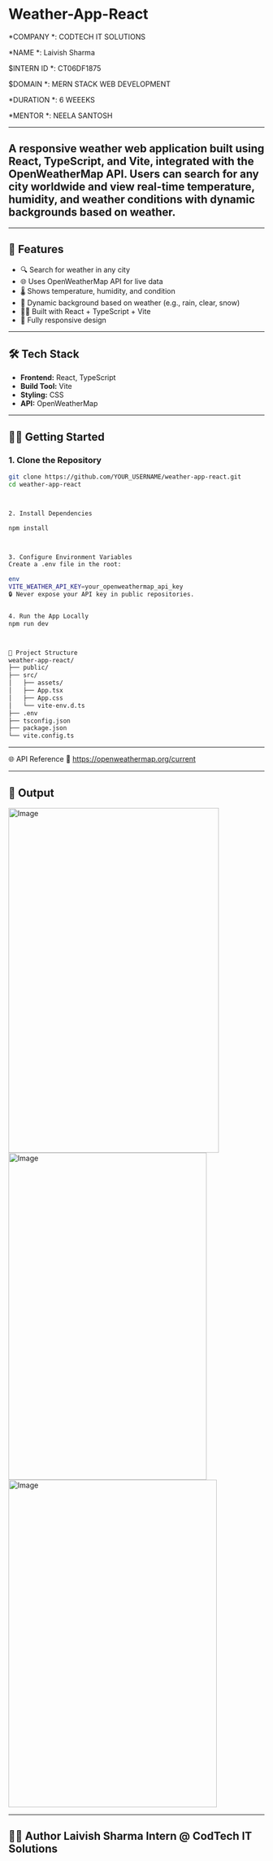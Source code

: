 # Weather-App-React

*COMPANY *: CODTECH IT SOLUTIONS

*NAME *: Laivish Sharma

$INTERN ID *: CT06DF1875 

$DOMAIN *: MERN STACK WEB DEVELOPMENT

*DURATION *: 6 WEEEKS

*MENTOR *: NEELA SANTOSH

---

## A responsive weather web application built using **React**, **TypeScript**, and **Vite**, integrated with the **OpenWeatherMap API**. Users can search for any city worldwide and view real-time temperature, humidity, and weather conditions with dynamic backgrounds based on weather.

---

## 🚀 Features

- 🔍 Search for weather in any city
- 🌐 Uses OpenWeatherMap API for live data
- 🌡️ Shows temperature, humidity, and condition
- 🎨 Dynamic background based on weather (e.g., rain, clear, snow)
- 🧑‍💻 Built with React + TypeScript + Vite
- 📱 Fully responsive design

---

## 🛠️ Tech Stack

- **Frontend:** React, TypeScript
- **Build Tool:** Vite
- **Styling:** CSS
- **API:** OpenWeatherMap

---


## 🧑‍💻 Getting Started

### 1. Clone the Repository

```bash
git clone https://github.com/YOUR_USERNAME/weather-app-react.git
cd weather-app-react



2. Install Dependencies

npm install



3. Configure Environment Variables
Create a .env file in the root:

env
VITE_WEATHER_API_KEY=your_openweathermap_api_key
🔒 Never expose your API key in public repositories.


4. Run the App Locally
npm run dev



📁 Project Structure
weather-app-react/
├── public/
├── src/
│   ├── assets/
│   ├── App.tsx
│   ├── App.css
│   └── vite-env.d.ts
├── .env
├── tsconfig.json
├── package.json
└── vite.config.ts
```

---

🌐 API Reference
📖 https://openweathermap.org/current

---

## 📸 Output

<img width="414" height="678" alt="Image" src="https://github.com/user-attachments/assets/3682d2cc-7467-4f24-87c4-6da4a7f1f750" />
<img width="390" height="643" alt="Image" src="https://github.com/user-attachments/assets/221aefae-e0bc-4984-bf91-9a6b9f0d1257" />
<img width="410" height="644" alt="Image" src="https://github.com/user-attachments/assets/13d66a64-309b-4ced-970d-f38e7e2c0f1d" />

---
👨‍💻 Author
Laivish Sharma
Intern @ CodTech IT Solutions
---

